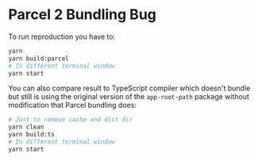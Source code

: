 # Parcel 2 Bundling Bug

To run reproduction you have to:

```sh
yarn
yarn build:parcel
# In different terminal window
yarn start
```

You can also compare result to TypeScript compiler which doesn't bundle but still is using the original version of the `app-root-path` package without modification that Parcel bundling does:

```sh
# Just to remove cache and dist dir
yarn clean
yarn build:ts
# In different terminal window
yarn start
```
